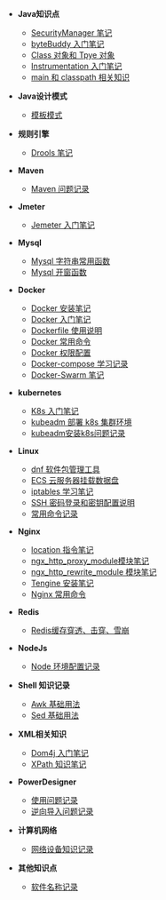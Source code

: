 - **Java知识点**
  - [SecurityManager 笔记](/Java知识点/SecurityManager笔记.md)
  - [byteBuddy 入门笔记](/Java知识点/byteBuddy入门笔记.md)
  - [Class 对象和 Tpye 对象](/Java知识点/Class对象和Tpye对象.md)
  - [Instrumentation 入门笔记](/Java知识点/Instrumentation_知识笔记.md)
  - [main 和 classpath 相关知识](/Java知识点/Java_main_classpath.md)

- **Java设计模式**
  - [模板模式](/Java设计模式/模板模式.md)

- **规则引擎**
  - [Drools 笔记](/RuleEngine/Drools笔记.md)

- **Maven**
  - [Maven 问题记录](/Maven/Maven问题记录.md)

- **Jmeter**
  - [Jemeter 入门笔记](/Jemeter/Jemeter_入门笔记.md)

- **Mysql**
    - [Mysql 字符串常用函数](/MySql/Mysql字符串常用函数.md)
    - [Mysql 开窗函数](/MySql/Mysql开窗函数.md)

- **Docker**
    - [Docker 安装笔记](/Docker/Docker_安装笔记.md)
    - [Docker 入门笔记](/Docker/Docker_入门笔记.md)
    - [Dockerfile 使用说明](/Docker/Dockerfile_使用说明.md)
    - [Docker 常用命令](/Docker/Docker_常用命令.md)
    - [Docker 权限配置](/Docker/Docker_权限配置.md)
    - [Docker-compose 学习记录](/Docker/Docker-compose_学习记录.md)
    - [Docker-Swarm 笔记](/Docker/Docker-Swarm_笔记.md)

- **kubernetes**
  - [K8s 入门笔记](/kubernetes/K8s_入门笔记.md)
  - [kubeadm 部署 k8s 集群环境](/Kubernetes/kubeadm部署k8s集群.md)
  - [kubeadm安装k8s问题记录](/Kubernetes/kubeadm安装k8s问题记录.md)


- **Linux**
  - [dnf 软件包管理工具](/Linux/dnf软件包管理工具.md)
  - [ECS 云服务器挂载数据盘](/Linux/ECS云服务器挂载数据盘.md)
  - [iptables 学习笔记](/Linux/iptables学习笔记.md)
  - [SSH 密码登录和密钥配置说明](/Linux/SSH密码登录和密钥配置说明.md)
  - [常用命令记录](/Linux/常用命令记录.md)


- **Nginx**
  - [location 指令笔记](/Nginx/location指令笔记.md)
  - [ngx_http_proxy_module模块笔记](/Nginx/ngx_http_proxy_module模块笔记.md)
  - [ngx_http_rewrite_module 模块笔记](/Nginx/ngx_http_rewrite_module模块笔记.md)
  - [Tengine 安装笔记](/Nginx/Tengine安装笔记.md)
  - [Nginx 常用命令](/Nginx/Nginx常用命令.md)


- **Redis**
  - [Redis缓存穿透、击穿、雪崩](/Redis/Redis缓存穿透-击穿-雪崩.md)

- **NodeJs**
  - [Node 环境配置记录](/NodeJs/Node环境配置记录.md)

- **Shell 知识记录**
  - [Awk 基础用法](/Shell/Awk基础用法.md)
  - [Sed 基础用法](/Shell/Sed基础用法.md)

- **XML相关知识**
  - [Dom4j 入门笔记](/Xml/Dom4j入门笔记.md)
  - [XPath 知识笔记](/Xml/XPath笔记.md)
  
- **PowerDesigner**
  - [使用问题记录](/PowerDesigner/使用问题记录.md)
  - [逆向导入问题记录](/PowerDesigner/逆向导入问题记录.md)


- **计算机网络**
  - [网络设备知识记录](/计算机网络/网络设备知识记录.md)

- **其他知识点**
  - [软件名称记录](/other/软件名称记录.md)   